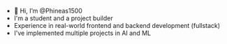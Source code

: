 - 👋 Hi, I’m @Phineas1500
- I'm a student and a project builder
- Experience in real-world frontend and backend development (fullstack)
- I've implemented multiple projects in AI and ML

<!---
Phineas1500/Phineas1500 is a ✨ special ✨ repository because its `README.md` (this file) appears on your GitHub profile.
You can click the Preview link to take a look at your changes.
--->
